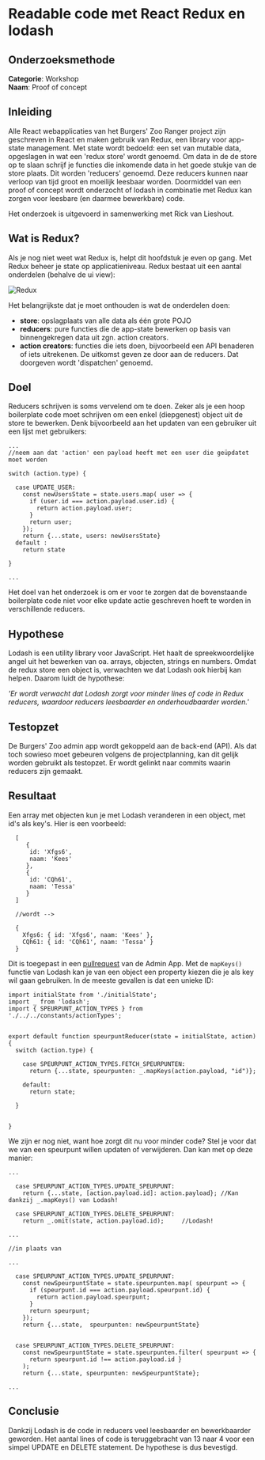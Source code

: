 # Readable code met React Redux en lodash

## Onderzoeksmethode

**Categorie**: Workshop <br />
**Naam**: Proof of concept

## Inleiding
Alle React webapplicaties van het Burgers' Zoo Ranger project zijn geschreven in React en maken gebruik van Redux, een library voor
app-state management. Met state wordt bedoeld: een set van mutable data, opgeslagen in wat een 'redux store' wordt genoemd.
Om data in de de store op te slaan schrijf je functies die inkomende data in het goede stukje van de store plaats. Dit worden 'reducers'
genoemd. Deze reducers kunnen naar verloop van tijd groot en moeilijk leesbaar worden. Doormiddel van een proof of concept wordt
onderzocht of lodash in combinatie met Redux kan zorgen voor leesbare (en daarmee bewerkbare) code.

Het onderzoek is uitgevoerd in samenwerking met Rick van Lieshout.

## Wat is Redux?
Als je nog niet weet wat Redux is, helpt dit hoofdstuk je even op gang. Met Redux beheer je state op applicatieniveau. Redux bestaat
uit een aantal onderdelen (behalve de ui view):

![Redux](https://cdn-images-1.medium.com/max/1200/1*bvAMo9Ou8yI3-zzB3aoMnA.png)

Het belangrijkste dat je moet onthouden is wat de onderdelen doen:

- __store__: opslagplaats van alle data als één grote POJO
- __reducers__: pure functies die de app-state bewerken op basis van binnengekregen data uit zgn. action creators.
- __action creators__: functies die iets doen, bijvoorbeeld een API benaderen of iets uitrekenen. De uitkomst geven ze door aan de reducers. Dat doorgeven wordt 'dispatchen' genoemd.

## Doel

Reducers schrijven is soms vervelend om te doen. Zeker als je een hoop boilerplate code moet schrijven om een enkel (diepgenest) object uit de store te bewerken. Denk bijvoorbeeld aan het updaten van een gebruiker uit een lijst met gebruikers:

```
...
//neem aan dat 'action' een payload heeft met een user die geüpdatet moet worden

switch (action.type) {

  case UPDATE_USER:
    const newUsersState = state.users.map( user => {
      if (user.id === action.payload.user.id) {
        return action.payload.user;
      }
      return user;
    });
    return {...state, users: newUsersState}
  default :
    return state
    
}

...

```

Het doel van het onderzoek is om er voor te zorgen dat de bovenstaande boilerplate code niet voor elke update actie geschreven hoeft te worden in verschillende reducers.


## Hypothese
Lodash is een utility library voor JavaScript. Het haalt de spreekwoordelijke angel uit het bewerken van oa. arrays, objecten, strings en numbers. Omdat de redux store een object is, verwachten we dat Lodash ook hierbij kan helpen. Daarom luidt de hypothese:

_'Er wordt verwacht dat Lodash zorgt voor minder lines of code in Redux reducers, waardoor reducers leesbaarder en onderhoudbaarder worden.'_

## Testopzet
De Burgers' Zoo admin app wordt gekoppeld aan de back-end (API). Als dat toch sowieso moet gebeuren volgens de projectplanning, kan dit gelijk worden gebruikt als testopzet. Er wordt gelinkt naar commits waarin reducers zijn gemaakt. 

## Resultaat
Een array met objecten kun je met Lodash veranderen in een object, met id's als key's. Hier is een voorbeeld:

```
  [
     {
      id: 'Xfgs6',
      naam: 'Kees'
     },
     {
      id: 'CQh61',
      naam: 'Tessa'
     }
  ] 
  
  //wordt -->
  
  {
    Xfgs6: { id: 'Xfgs6', naam: 'Kees' },
    CQh61: { id: 'CQh61', naam: 'Tessa' }
  }
```

Dit is toegepast in een [pullrequest](https://github.com/HANICA-MinorMulti/nj2017-iot-dwa-BurgersZoo1/pull/94/files) van de Admin App. Met de ```mapKeys()``` functie van Lodash kan je van een object een property kiezen die je als key wil gaan gebruiken. In de meeste gevallen is dat een unieke ID:

```
import initialState from './initialState';
import _ from 'lodash';
import { SPEURPUNT_ACTION_TYPES } from './../../constants/actionTypes';


export default function speurpuntReducer(state = initialState, action) {
  switch (action.type) {

    case SPEURPUNT_ACTION_TYPES.FETCH_SPEURPUNTEN:
      return {...state, speurpunten: _.mapKeys(action.payload, "id")};

    default:
      return state;

  }


}
```

We zijn er nog niet, want hoe zorgt dit nu voor minder code? Stel je voor dat we van een speurpunt willen updaten of verwijderen. Dan kan met op deze manier:

```
...
      
  case SPEURPUNT_ACTION_TYPES.UPDATE_SPEURPUNT:
    return {...state, [action.payload.id]: action.payload}; //Kan dankzij _.mapKeys() van Lodash!
  
  case SPEURPUNT_ACTION_TYPES.DELETE_SPEURPUNT:
    return _.omit(state, action.payload.id);     //Lodash!

...

//in plaats van 

...

  case SPEURPUNT_ACTION_TYPES.UPDATE_SPEURPUNT:
    const newSpeurpuntState = state.speurpunten.map( speurpunt => {
      if (speurpunt.id === action.payload.speurpunt.id) {
        return action.payload.speurpunt;
      }
      return speurpunt;
    });
    return {...state,  speurpunten: newSpeurpuntState}
    
   
  case SPEURPUNT_ACTION_TYPES.DELETE_SPEURPUNT:
    const newSpeurpuntState = state.speurpunten.filter( speurpunt => {
      return speurpunt.id !== action.payload.id }
    );
    return {...state, speurpunten: newSpeurpuntState};

...

```

## Conclusie
Dankzij Lodash is de code in reducers veel leesbaarder en bewerkbaarder geworden. Het aantal lines of code is teruggebracht van 13 naar 4 voor een simpel UPDATE en DELETE statement. De hypothese is dus bevestigd. 
